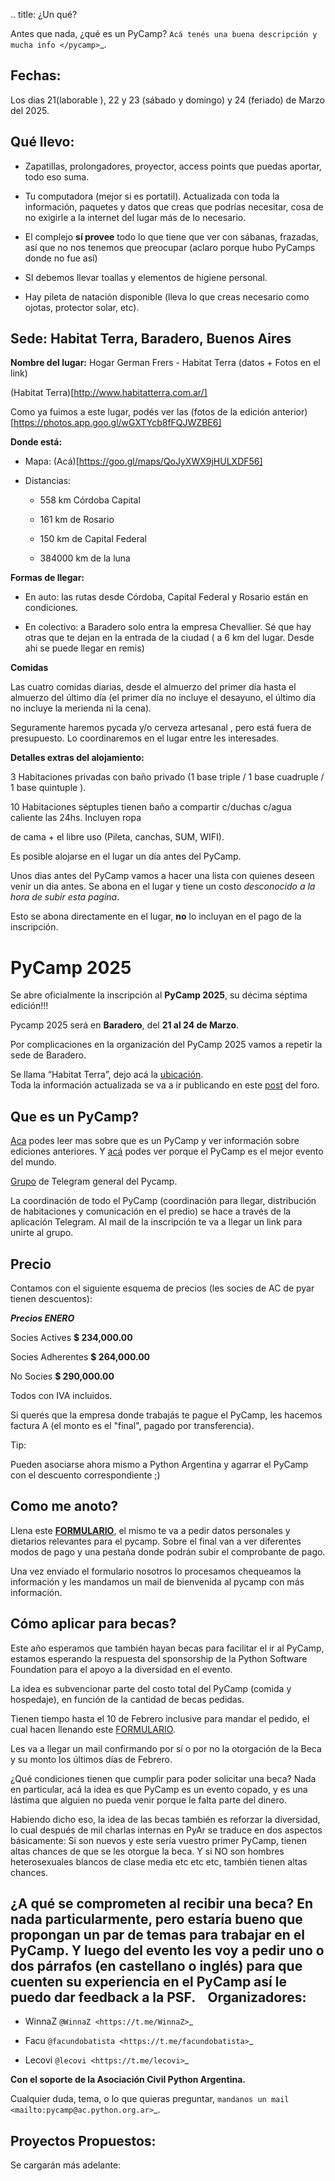 
.. title: ¿Un qué?

  
  

Antes que nada, ¿qué es un PyCamp? `Acá tenés una buena descripción y mucha info </pycamp>`_.

  
  

Fechas:
-------------------------------------------

  

Los dias 21(laborable ), 22 y 23 (sábado y domingo) y 24 (feriado) de Marzo del 2025.

  

Qué llevo:
-------------------------------------------

  

- Zapatillas, prolongadores, proyector, access points que puedas aportar, todo eso suma.

  

- Tu computadora (mejor si es portatil). Actualizada con toda la información, paquetes y datos que creas que podrías necesitar, cosa de no exigirle a la internet del lugar más de lo necesario.

  

- El complejo **sí provee** todo lo que tiene que ver con sábanas, frazadas, así que no nos tenemos que preocupar (aclaro porque hubo PyCamps donde no fue así)

  

- SI debemos llevar toallas y elementos de higiene personal.

  

- Hay pileta de natación disponible (lleva lo que creas necesario como ojotas, protector solar, etc).

  

Sede: Habitat Terra, Baradero, Buenos Aires
-------------------------------------------

**Nombre del lugar:** Hogar German Frers - Habitat Terra (datos + Fotos en el link)

(Habitat Terra)[http://www.habitatterra.com.ar/]

Como ya fuimos a este lugar, podés ver las (fotos de la edición anterior)[https://photos.app.goo.gl/wGXTYcb8fFQJWZBE6]


**Donde está:**

 * Mapa:  (Acá)[https://goo.gl/maps/QoJyXWX9jHULXDF56]

 * Distancias:

   * 558 km Córdoba Capital

   * 161 km de Rosario

   * 150 km de Capital Federal 

   * 384000 km de la luna

**Formas de llegar:**


* En auto: las rutas desde Córdoba, Capital Federal y Rosario están en condiciones.

* En colectivo: a Baradero solo entra la empresa Chevallier. Sé que hay otras que te dejan en la entrada de la ciudad ( a 6 km del lugar. Desde ahi se puede llegar en remis) 

**Comidas**

Las cuatro comidas diarias, desde el almuerzo del primer día hasta el almuerzo del último día (el primer día no incluye el desayuno, el último día no incluye la merienda ni la cena).

Seguramente haremos pycada y/o cerveza artesanal , pero está fuera de presupuesto. Lo coordinaremos en el lugar entre les interesades.

**Detalles extras del alojamiento:**

3 Habitaciones privadas con baño privado (1 base triple / 1 base cuadruple / 1 base quintuple ).

10 Habitaciones séptuples tienen baño a compartir c/duchas c/agua caliente las 24hs. Incluyen ropa

de cama + el libre uso (Pileta, canchas, SUM, WIFI).

Es posible alojarse en el lugar un día antes del PyCamp.

Unos dias antes del PyCamp vamos a hacer una lista con quienes deseen venir un dia antes. Se abona en el lugar y tiene un costo _desconocido a la hora de subir esta pagina_.

Esto se abona directamente en el lugar, **no** lo incluyan en el pago de la inscripción.

# PyCamp 2025

Se abre oficialmente la inscripción al **PyCamp 2025**, su décima séptima edición!!! 

Pycamp 2025 será en **Baradero**, del **21 al 24 de Marzo**.

Por complicaciones en la organización del PyCamp 2025 vamos a repetir la sede de Baradero.

Se llama “Habitat Terra”, dejo acá la [ubicación](https://maps.app.goo.gl/KCnqNbfF9D24ydQj7).\
Toda la información actualizada se va a ir publicando en este [post](https://pyar.discourse.group/t/pycamp-2025/1373) del foro.

## **Que es un PyCamp?**

[Aca](https://wiki.python.org.ar/pycamp/) podes leer mas sobre que es un PyCamp y ver información sobre ediciones anteriores. Y [acá](https\://www\.youtube.com/watch?v=o1561Xtw9wU) podes ver porque el PyCamp es el mejor evento del mundo.

[Grupo](https://t.me/joinchat/Tw0821hd2lkOAjyU) de Telegram general del Pycamp.

La coordinación de todo el PyCamp (coordinación para llegar, distribución de habitaciones y comunicación en el predio) se hace a través de la aplicación Telegram. Al mail de la inscripción te va a llegar un link para unirte al grupo.




## **Precio**  

Contamos con el siguiente esquema de precios (les socies de AC de pyar tienen descuentos):

***Precios ENERO***

Socies Actives  **$ 234,000.00**

Socies Adherentes **$ 264,000.00**

No Socies  **$ 290,000.00** 

Todos con IVA incluidos.




Si querés que la empresa donde trabajás te pague el PyCamp, les hacemos factura A (el monto es el "final", pagado por transferencia).

Tip:

Pueden asociarse ahora mismo a Python Argentina y agarrar el PyCamp con el descuento correspondiente ;)

## **Como me anoto?**

Llena este [**FORMULARIO**](https://forms.gle/bjE9gPyqu6ZEjAjcA), el mismo te va a pedir datos personales y dietarios relevantes para el pycamp. Sobre el final van a ver diferentes modos de pago y una pestaña donde podrán subir el comprobante de pago.

Una vez enviado el formulario nosotros lo procesamos chequeamos la información y les mandamos un mail de bienvenida al pycamp con más información.

## **Cómo aplicar para becas?**

Este año esperamos que también hayan becas para facilitar el ir al PyCamp, estamos esperando la respuesta del sponsorship de la Python Software Foundation para el apoyo a la diversidad en el evento.

La idea es subvencionar parte del costo total del PyCamp (comida y hospedaje), en función de la cantidad de becas pedidas.

Tienen tiempo hasta el 10 de Febrero inclusive para mandar el pedido, el cual hacen llenando este [FORMULARIO](https://forms.gle/o8hB5cBVNX1WgG5P7).

Les va a llegar un mail confirmando por sí o por no la otorgación de la Beca y su monto los últimos días de Febrero.

¿Qué condiciones tienen que cumplir para poder solicitar una beca? Nada en particular, acá la idea es que PyCamp es un evento copado, y es una lástima que alguien no pueda venir porque le falta parte del dinero.

Habiendo dicho eso, la idea de las becas también es reforzar la diversidad, lo cual después de mil charlas internas en PyAr se traduce en dos aspectos básicamente: Si son nuevos y este sería vuestro primer PyCamp, tienen altas chances de que se les otorgue la beca. Y si NO son hombres heterosexuales blancos de clase media etc etc etc, también tienen altas chances.

¿A qué se comprometen al recibir una beca? En nada particularmente, pero estaría bueno que propongan un par de temas para trabajar en el PyCamp. Y luego del evento les voy a pedir uno o dos párrafos (en castellano o inglés) para que cuenten su experiencia en el PyCamp así le puedo dar feedback a la PSF.
​
​
​
Organizadores: 
--------------
- WinnaZ `@WinnaZ <https://t.me/WinnaZ>`_

- Facu `@facundobatista <https://t.me/facundobatista>`_

- Lecovi `@lecovi <https://t.me/lecovi>`_



**Con el soporte de la Asociación Civil Python Argentina.**
  

Cualquier duda, tema, o lo que quieras preguntar, `mandanos un mail <mailto:pycamp@ac.python.org.ar>`_.

Proyectos Propuestos:
---------------------

Se cargarán más adelante:
